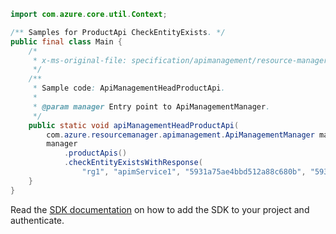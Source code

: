 ```java
import com.azure.core.util.Context;

/** Samples for ProductApi CheckEntityExists. */
public final class Main {
    /*
     * x-ms-original-file: specification/apimanagement/resource-manager/Microsoft.ApiManagement/stable/2021-08-01/examples/ApiManagementHeadProductApi.json
     */
    /**
     * Sample code: ApiManagementHeadProductApi.
     *
     * @param manager Entry point to ApiManagementManager.
     */
    public static void apiManagementHeadProductApi(
        com.azure.resourcemanager.apimanagement.ApiManagementManager manager) {
        manager
            .productApis()
            .checkEntityExistsWithResponse(
                "rg1", "apimService1", "5931a75ae4bbd512a88c680b", "59306a29e4bbd510dc24e5f9", Context.NONE);
    }
}
```

Read the [SDK documentation](https://github.com/Azure/azure-sdk-for-java/blob/azure-resourcemanager-apimanagement_1.0.0-beta.3/sdk/apimanagement/azure-resourcemanager-apimanagement/README.md) on how to add the SDK to your project and authenticate.
